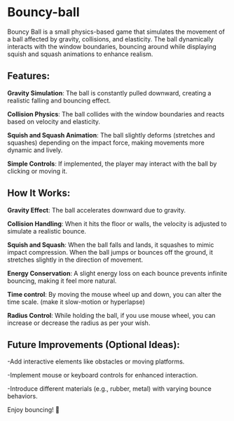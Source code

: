 # Bouncy-ball
Bouncy Ball is a small physics-based game that simulates the movement of a ball affected by gravity, collisions, and elasticity. The ball dynamically interacts with the window boundaries, bouncing around while displaying squish and squash animations to enhance realism.

## Features:
**Gravity Simulation**: The ball is constantly pulled downward, creating a realistic falling and bouncing effect.

**Collision Physics**: The ball collides with the window boundaries and reacts based on velocity and elasticity.

**Squish and Squash Animation**: The ball slightly deforms (stretches and squashes) depending on the impact force, making movements more dynamic and lively.

**Simple Controls**: If implemented, the player may interact with the ball by clicking or moving it.

## How It Works:
**Gravity Effect**: The ball accelerates downward due to gravity.

**Collision Handling**: When it hits the floor or walls, the velocity is adjusted to simulate a realistic bounce.

**Squish and Squash**: When the ball falls and lands, it squashes to mimic impact compression. When the ball jumps or bounces off the ground, it stretches slightly in the direction of movement.

**Energy Conservation**: A slight energy loss on each bounce prevents infinite bouncing, making it feel more natural.

**Time control**: By moving the mouse wheel up and down, you can alter the time scale. (make it slow-motion or hyperlapse)

**Radius Control**: While holding the ball, if you use mouse wheel, you can increase or decrease the radius as per your wish.

## Future Improvements (Optional Ideas):
-Add interactive elements like obstacles or moving platforms.

-Implement mouse or keyboard controls for enhanced interaction.

-Introduce different materials (e.g., rubber, metal) with varying bounce behaviors.

Enjoy bouncing! 🚀
